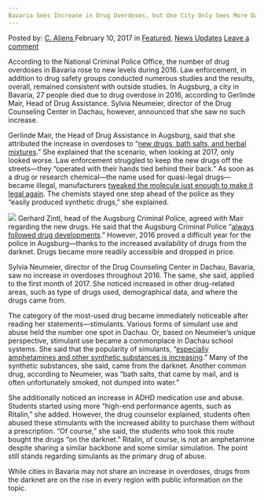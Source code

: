 ```yaml
---
Bavaria Sees Increase in Drug Overdoses, but One City Only Sees More Darknet Drugs
---
```

<article class="post-listing post-18067 post type-post status-publish format-standard has-post-thumbnail hentry  tag-bavaria tag-city tag-darknet tag-drug tag-increase tag-overdoses tag-sees">
    <div class="post-inner">
        <span>Posted by: <a href="https://www.deepdotweb.com/author/caliens/" title="">C. Aliens </a></span>
    <span>February 10, 2017</span>
    <span>in <a href="https://www.deepdotweb.com/category/deepdot-news/" rel="category tag">Featured</a>, <a href="https://www.deepdotweb.com/category/news-updates/" rel="category tag">News Updates</a></span>
    <span><a href="https://www.deepdotweb.com/2017/02/10/bavaria-sees-increase-drug-overdoses-one-city-sees-darknet-drugs/#respond">Leave a comment</a></span>
    </p>
    <div class="clear"></div>
    <div class="entry">
    <p>According to the National Criminal Police Office, the number of drug overdoses in Bavaria rose to new levels during 2016. Law enforcement, in addition to drug safety groups conducted numerous studies and the results, overall, remained consistent with outside studies. In Augsburg, a city in Bavaria, 27 people died due to drug overdose in 2016, according to Gerlinde Mair, Head of Drug Assistance. Sylvia Neumeier, director of the Drug Counseling Center in Dachau, however, announced that she saw no such increase.</p>
    <p>Gerlinde Mair, the Head of Drug Assistance in Augsburg, said that she attributed the increase in overdoses to “<a href="https://www.deepdotweb.com/2016/12/29/analogs-darknet-killing-growing-number-bavarian-citizens/">new drugs, bath salts, and herbal mixtures</a>.” She explained that the scenario, when looking at 2017, only looked worse. Law enforcement struggled to keep the new drugs off the streets—they “operated with their hands tied behind their back.” As soon as a drug or research chemical—the name used for quasi-legal drugs—became illegal, manufacturers <a href="https://www.deepdotweb.com/2016/10/05/dea-places-fentanyl-analog-schedule/">tweaked the molecule just enough to make it legal again</a>. The chemists stayed one step ahead of the police as they “easily produced synthetic drugs,” she explained.</p>
    <p><img class="wp-image-18072 aligncenter" src="/imgs/2017/02/word-image-18.jpeg" srcset="/imgs/2017/02/word-image-18.jpeg 572w, /imgs/2017/02/word-image-18-300x169.jpeg 300w" sizes="(max-width: 572px) 100vw, 572px"/> Gerhard Zintl, head of the Augsburg Criminal Police, agreed with Mair regarding the new drugs. He said that the Augsburg Criminal Police “<a href="http://www.augsburger-allgemeine.de/augsburg/Zahl-der-Drogentoten-steigt-deutlich-id40008832.html">always followed drug developments</a>.” However, 2016 proved a difficult year for the police in Augsburg—thanks to the increased availability of drugs from the darknet. Drugs became more readily accessible and dropped in price.</p>
    <p>Sylvia Neumeier, director of the Drug Counseling Center in Dachau, Bavaria, saw no increase in overdoses throughout 2016. The same, she said, applied to the first month of 2017. She noticed increased in other drug-related areas, such as type of drugs used, demographical data, and where the drugs came from.</p>
    <p>The category of the most-used drug became immediately noticeable after reading her statements—stimulants. Various forms of simulant use and abuse held the number one spot in Dachau. Or, based on Neumeier&#8217;s unique perspective, stimulant use became a commonplace in Dachau school systems. She said that the popularity of simulants, “<a href="https://www.merkur.de/lokales/dachau/dachau-ort28553/rauschgiftkriminalitaet-auf-schulhoefen-nimmt-zu-7320723.html">especially amphetamines and other synthetic substances is increasing</a>.&#8221; Many of the synthetic substances, she said, came from the darknet. Another common drug, according to Neumeier, was “bath salts, that came by mail, and is often unfortunately smoked, not dumped into water.”</p>
    <p>She additionally noticed an increase in ADHD medication use and abuse. Students started using more “high-end performance agents, such as Ritalin,” she added. However, the drug counselor explained, students often abused these stimulants with the increased ability to purchase them without a prescription. “Of course,” she said, the students who took this route bought the drugs “on the darknet.” Ritalin, of course, is not an amphetamine despite sharing a similar backbone and some similar simulation. The point still stands regarding simulants as the primary drug of abuse.</p>
    <p>While cities in Bavaria may not share an increase in overdoses, drugs from the darknet are on the rise in every region with public information on the topic.</p>
    </div>
    <span style="display:none"><a href="https://www.deepdotweb.com/tag/bavaria/" rel="tag">bavaria</a> <a href="https://www.deepdotweb.com/tag/city/" rel="tag">city</a> <a href="https://www.deepdotweb.com/tag/darknet/" rel="tag">darknet</a>  <a href="https://www.deepdotweb.com/tag/drugs/" rel="tag">drugs</a> <a href="https://www.deepdotweb.com/tag/increase/" rel="tag">increase</a> <a href="https://www.deepdotweb.com/tag/overdoses/" rel="tag">overdoses</a> <a href="https://www.deepdotweb.com/tag/sees/" rel="tag">sees</a></span> <span style="display:none" class="updated">2017-02-10</span>
    <div style="display:none" class="vcard author" itemprop="author" itemscope itemtype="http://schema.org/Person"><strong class="fn" itemprop="name"><a href="https://www.deepdotweb.com/author/caliens/" title="Posts by C. Aliens" rel="author">C. Aliens</a></strong></div>
    </div>
</article>

